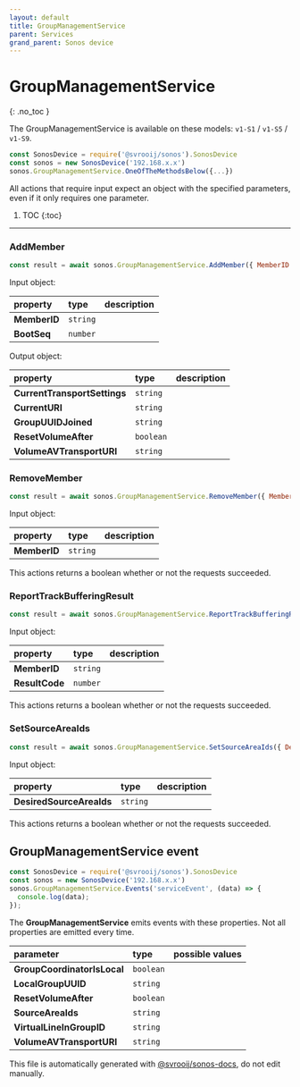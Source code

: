```yaml
---
layout: default
title: GroupManagementService
parent: Services
grand_parent: Sonos device
---
```

# GroupManagementService
{: .no_toc }

The GroupManagementService is available on these models: `v1-S1` / `v1-S5` / `v1-S9`.

```js
const SonosDevice = require('@svrooij/sonos').SonosDevice
const sonos = new SonosDevice('192.168.x.x')
sonos.GroupManagementService.OneOfTheMethodsBelow({...})
```

All actions that require input expect an object with the specified parameters, even if it only requires one parameter.

1. TOC
{:toc}

---

### AddMember

```js
const result = await sonos.GroupManagementService.AddMember({ MemberID:..., BootSeq:... });
```

Input object:

| property | type | description |
|:----------|:-----|:------------|
| **MemberID** | `string` |  |
| **BootSeq** | `number` |  |

Output object:

| property | type | description |
|:----------|:-----|:------------|
| **CurrentTransportSettings** | `string` |  |
| **CurrentURI** | `string` |  |
| **GroupUUIDJoined** | `string` |  |
| **ResetVolumeAfter** | `boolean` |  |
| **VolumeAVTransportURI** | `string` |  |

### RemoveMember

```js
const result = await sonos.GroupManagementService.RemoveMember({ MemberID:... });
```

Input object:

| property | type | description |
|:----------|:-----|:------------|
| **MemberID** | `string` |  |

This actions returns a boolean whether or not the requests succeeded.

### ReportTrackBufferingResult

```js
const result = await sonos.GroupManagementService.ReportTrackBufferingResult({ MemberID:..., ResultCode:... });
```

Input object:

| property | type | description |
|:----------|:-----|:------------|
| **MemberID** | `string` |  |
| **ResultCode** | `number` |  |

This actions returns a boolean whether or not the requests succeeded.

### SetSourceAreaIds

```js
const result = await sonos.GroupManagementService.SetSourceAreaIds({ DesiredSourceAreaIds:... });
```

Input object:

| property | type | description |
|:----------|:-----|:------------|
| **DesiredSourceAreaIds** | `string` |  |

This actions returns a boolean whether or not the requests succeeded.

## GroupManagementService event

```js
const SonosDevice = require('@svrooij/sonos').SonosDevice
const sonos = new SonosDevice('192.168.x.x')
sonos.GroupManagementService.Events('serviceEvent', (data) => {
  console.log(data);
});
```

The **GroupManagementService** emits events with these properties. Not all properties are emitted every time.

| parameter | type | possible values |
|:----------|:-----|:----------------|
| **GroupCoordinatorIsLocal** | `boolean` |  | 
| **LocalGroupUUID** | `string` |  | 
| **ResetVolumeAfter** | `boolean` |  | 
| **SourceAreaIds** | `string` |  | 
| **VirtualLineInGroupID** | `string` |  | 
| **VolumeAVTransportURI** | `string` |  | 

This file is automatically generated with [@svrooij/sonos-docs](https://github.com/svrooij/sonos-api-docs/tree/main/generator/sonos-docs), do not edit manually.
